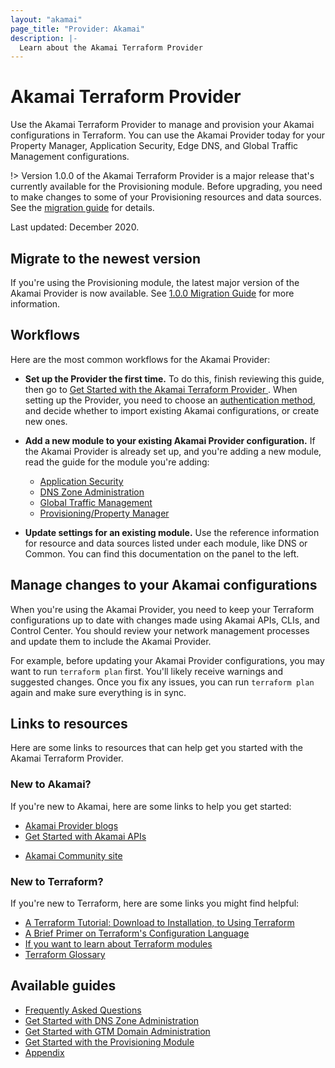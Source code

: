 ```yaml
---
layout: "akamai"
page_title: "Provider: Akamai"
description: |-
  Learn about the Akamai Terraform Provider
---
```


# Akamai Terraform Provider

Use the Akamai Terraform Provider to manage and provision your Akamai
configurations in Terraform. You can use the Akamai Provider today for 
your Property Manager, Application Security, Edge DNS, and Global
Traffic Management configurations.

!> Version 1.0.0 of the Akamai Terraform Provider is a major release that's currently available for the Provisioning module. Before upgrading, you need to make changes to some of your Provisioning resources and data sources. See the [migration guide](guides/1.0_migration.md) for details.

Last updated: December 2020.

## Migrate to the newest version

If you're using the Provisioning module, the latest major version of the Akamai Provider is now available. See [1.0.0 Migration Guide](../guides/1.0_migration) for more information.

## Workflows

Here are the most common workflows for the Akamai Provider:

* **Set up the Provider the first time.** To do this, finish reviewing this guide, then go to [Get Started with the Akamai Terraform Provider
](https://docs.google.com/document/d/1ohurENF2epbu_Dx8X0fcYwAVU1ZEKh\--Wg1jV2AWuP4/edit?usp=sharing). When setting up the Provider, you need to choose an [authentication method](https://docs.google.com/document/d/1S39MM1sZNoM4EmlSLlPVYNohiH6x-Js0IoadUhU4vcc/edit), and decide whether to import existing Akamai configurations, or create new ones.
* **Add a new module to your existing Akamai Provider configuration.** If the Akamai  Provider is already set up, and you're adding a new module, read the guide for the module you're adding:
                              
  * [Application Security](https://registry.terraform.io/providers/akamai/akamai/latest/docs/guides/get_started_appsec)
  * [DNS Zone Administration](https://registry.terraform.io/providers/akamai/akamai/latest/docs/guides/get_started_dns_zone)
  * [Global Traffic Management](https://registry.terraform.io/providers/akamai/akamai/latest/docs/guides/get_started_gtm_domain)
  * [Provisioning/Property Manager](https://registry.terraform.io/providers/akamai/akamai/latest/docs/guides/get_started_property)
*  **Update settings for an existing module.** Use the reference information for resource and data sources listed under each module, like DNS or Common. You can find this documentation on the panel to the left.

## Manage changes to your Akamai configurations

When you're using the Akamai Provider, you need to keep your 
Terraform configurations up to date with changes made using Akamai 
APIs, CLIs, and Control Center. You should review your network management 
processes and update them to include the Akamai Provider.

For example, before updating your Akamai Provider configurations, you may want to
 run `terraform plan` first. You'll likely receive warnings
and suggested changes. Once you fix any issues, you can run `terraform plan` 
again and make sure everything is in sync.


## Links to resources

Here are some links to resources that can help get you started with the
Akamai Terraform Provider.

### New to Akamai?

If you're new to Akamai, here are some links to help you get started:

* [Akamai Provider blogs](https://developer.akamai.com/blog/terraform)
* [Get Started with Akamai APIs](https://developer.akamai.com/api/getting-started)
<!--May want a different link.-->
* [Akamai Community site](https://community.akamai.com/customers/s/)

### New to Terraform?

If you're new to Terraform, here are some links you might find helpful:

* [A Terraform Tutorial: Download to Installation, to Using Terraform](https://www.terraform.io/downloads.html)
* [A Brief Primer on Terraform's Configuration Language](https://www.terraform.io/docs/configuration/index.html)
* [If you want to learn about Terraform modules](https://www.terraform.io/docs/modules/index.html)
* [Terraform Glossary](https://www.terraform.io/docs/glossary.html)

## Available guides

* [Frequently Asked Questions](https://registry.terraform.io/providers/akamai/akamai/latest/docs/guides/faq)
* [Get Started with DNS Zone Administration](https://registry.terraform.io/providers/akamai/akamai/latest/docs/guides/get_started_dns_zone)
* [Get Started with GTM Domain Administration](https://registry.terraform.io/providers/akamai/akamai/latest/docs/guides/get_started_gtm_domain)
* [Get Started with the Provisioning Module](https://registry.terraform.io/providers/akamai/akamai/latest/docs/guides/get_started_property) 
* [Appendix](https://registry.terraform.io/providers/akamai/akamai/latest/docs/guides/appendix) 

